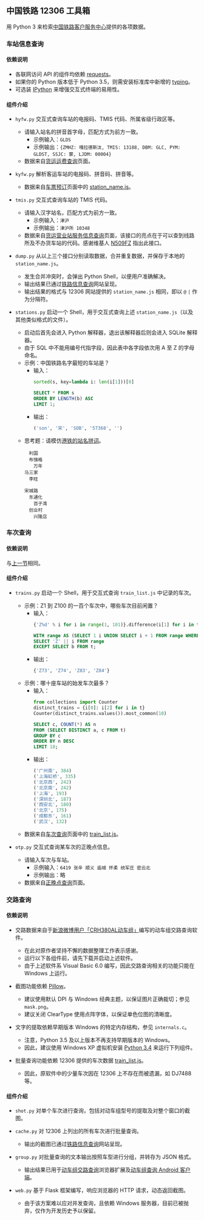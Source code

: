## 中国铁路 12306 工具箱

用 Python 3 来检索[中国铁路客户服务中心](http://www.12306.cn)提供的各项数据。

### 车站信息查询
#### 依赖说明
* 各联网访问 API 的组件均依赖 [requests](http://docs.python-requests.org)。
* 如果你的 Python 版本低于 Python 3.5，则需安装标准库中新增的 [typing](https://pypi.python.org/pypi/typing)。
* 可选装 [IPython](https://ipython.org) 来增强交互式终端的易用性。

#### 组件介绍
* `hyfw.py` 交互式查询车站的电报码、TMIS 代码、所属省级行政区等。
    - 请输入站名的拼音首字母，匹配方式为前方一致。
        - 示例输入：`GLDS`
        - 示例输出：`{ZMHZ: 嘎拉德斯汰, TMIS: 13188, DBM: GLC, PYM: GLDST, SSJC: 蒙, LJDM: 00004}`
    - 数据来自[货运运费查询](http://hyfw.95306.cn/hyinfo/page/home-hyzx-yfss)页面。

* `kyfw.py` 解析客运车站的电报码、拼音码、拼音等。
    - 数据来自[车票预订](https://kyfw.12306.cn/otn/leftTicket/init)页面中的 [station_name.js](https://kyfw.12306.cn/otn/resources/js/framework/station_name.js)。

* `tmis.py` 交互式查询车站的 TMIS 代码。
    - 请输入汉字站名，匹配方式为前方一致。
        - 示例输入：`津沪`
        - 示例输出：`津沪所	10348`
    - 数据来自[货运营业站服务信息查询](http://hyfw.12306.cn/hyinfo/action/FwcszsAction_index?type=1)页面，该接口的亮点在于可以查到线路所及不办货车站的代码。感谢维基人 [N509FZ](https://zh.wikipedia.org/wiki/User:N509FZ/线路所) 指出此接口。

* `dump.py` 从以上三个接口分别读取数据，合并重复数据，并保存于本地的 `station_name.js`。
    - 发生合并冲突时，会弹出 Python Shell，以便用户准确解决。
    - 输出结果已通过[铁路信息查询](https://moerail.ml)网站呈现。
    - 输出结果的格式与 12306 网站提供的 `station_name.js` 相同，即以 `@` `|` 作为分隔符。

* `stations.py` 启动一个 Shell，用于交互式查询上述 `station_name.js`（以及其他类似格式的文件）。
    - 启动后首先会进入 Python 解释器，退出该解释器后则会进入 SQLite 解释器。
    - 由于 SQL 中不能用编号代指字段，因此表中各字段依次用 A 至 Z 的字母命名。
    - 示例：中国铁路名字最短的车站是？
        - 输入：
            ```python
            sorted(s, key=lambda i: len(i[1]))[0]
            ```
            ```sql
            SELECT * FROM s
            ORDER BY LENGTH(b) ASC
            LIMIT 1;
            ```
        - 输出：
            ```python
            ('son', '宋', 'SOB', '57368', '')
            ```
    - 思考题：请模仿[港铁的站名拼词](https://zh.wikipedia.org/zh-cn/港鐵文化#站名拼詞)。
        ```
        　利国
        　布强格
        　　万年
        马三家
        　李旺

        宋城路
        　东通化
        　　百子湾
        　创业村
        　　兴隆店
        ```

### 车次查询
#### 依赖说明
与[上一节](#车站信息查询)相同。

#### 组件介绍
* `trains.py` 启动一个 Shell，用于交互式查询 `train_list.js` 中记录的车次。
    - 示例：Z1 到 Z100 的一百个车次中，哪些车次目前闲置？
        - 输入：
            ```python
            {'Z%d' % i for i in range(1, 101)}.difference(i[1] for i in t)
            ```
            ```sql
            WITH range AS (SELECT 1 i UNION SELECT i + 1 FROM range WHERE i < 100)
            SELECT 'Z' || i FROM range
            EXCEPT SELECT b FROM t;
            ```
        - 输出：
            ```python
            {'Z73', 'Z74', 'Z83', 'Z84'}
            ```
    - 示例：哪十座车站的始发车次最多？
        - 输入：
            ```python
            from collections import Counter
            distinct_trains = {i[0]: i[2] for i in t}
            Counter(distinct_trains.values()).most_common(10)
            ```
            ```sql
            SELECT c, COUNT(*) AS n
            FROM (SELECT DISTINCT a, c FROM t)
            GROUP BY c
            ORDER BY n DESC
            LIMIT 10;
            ```
        - 输出：
            ```python
            ('广州南', 384)
            ('上海虹桥', 335)
            ('北京西', 242)
            ('北京南', 242)
            ('上海', 193)
            ('深圳北', 187)
            ('西安北', 180)
            ('北京', 175)
            ('成都东', 161)
            ('武汉', 132)
            ```
    - 数据来自[车次查询](https://kyfw.12306.cn/otn/queryTrainInfo/init)页面中的 [train_list.js](https://kyfw.12306.cn/otn/resources/js/query/train_list.js)。

* `otp.py` 交互式查询某车次的正晚点信息。
    - 请输入车次与车站。
      - 示例输入：`6419 张辛 顺义 庙城 怀柔 统军庄 密云北`
      - 示例输出：略
    - 数据来自[正晚点查询](http://www.12306.cn/mormhweb/kyfw/lczwdcx)页面。

### 交路查询
#### 依赖说明
* 交路数据来自于[新浪微博用户「CRH380AL动车组」](https://weibo.com/u/2646253421)编写的动车组交路查询软件。
    - 在此对原作者坚持不懈的数据整理工作表示感谢。
    - 运行以下各组件前，请先下载并启动上述软件。
    - 由于上述软件系 Visual Basic 6.0 编写，因此交路查询相关的功能只能在 Windows 上运行。

* 截图功能依赖 [Pillow](http://python-pillow.org)。
    - 建议使用默认 DPI 与 Windows 经典主题，以保证图片正确裁切；参见 `mask.png`。
    - 建议关闭 ClearType 使用点阵字体，以保证单色位图的清晰度。

* 文字的提取依赖早期版本 Windows 的特定内存结构，参见 `internals.c`。
    - 注意，Python 3.5 及以上版本不再支持早期版本的 Windows。
    - 因此，建议使用 Windows XP 虚拟机安装 [Python 3.4](https://www.python.org/ftp/python/3.4.4/python-3.4.4.msi) 来运行下列组件。

* 批量查询功能依赖 12306 提供的车次数据 [train_list.js](https://kyfw.12306.cn/otn/resources/js/query/train_list.js)。
    - 因此，原软件中的少量车次因在 12306 上不存在而被遗漏，如 DJ7488 等。

#### 组件介绍
* `shot.py` 对单个车次进行查询，包括对动车组型号的提取及对整个窗口的截图。

* `cache.py` 对 12306 上列出的所有车次进行批量查询。
    - 输出的截图已通过[铁路信息查询](https://moerail.ml)网站呈现。

* `group.py` 对批量查询的文本输出按照车型进行分组，并转存为 JSON 格式。
    - 输出结果已用于[动车组交路查询](https://greasyfork.org/scripts/33266)浏览器扩展及[动车组查询 Android 客户端](https://github.com/Arnie97/webview-inject)。

* `web.py` 基于 Flask 框架编写，响应浏览器的 HTTP 请求，动态返回截图。
    - 由于该方案难以应对并发查询，且依赖 Windows 服务器，目前已被抛弃，仅作为开发历史予以保留。

